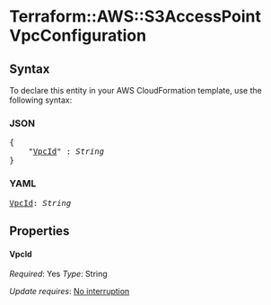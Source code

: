 # Terraform::AWS::S3AccessPoint VpcConfiguration

## Syntax

To declare this entity in your AWS CloudFormation template, use the following syntax:

### JSON

<pre>
{
    "<a href="#vpcid" title="VpcId">VpcId</a>" : <i>String</i>
}
</pre>

### YAML

<pre>
<a href="#vpcid" title="VpcId">VpcId</a>: <i>String</i>
</pre>

## Properties

#### VpcId

_Required_: Yes
_Type_: String

_Update requires_: [No interruption](https://docs.aws.amazon.com/AWSCloudFormation/latest/UserGuide/using-cfn-updating-stacks-update-behaviors.html#update-no-interrupt)

